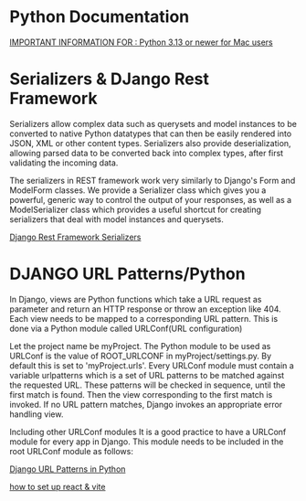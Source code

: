 # Python Documentation

[IMPORTANT INFORMATION FOR : Python 3.13 or newer for Mac users](https://docs.brew.sh/Homebrew-and-Python)

# Serializers & DJango Rest Framework


Serializers allow complex data such as querysets and model instances to be converted to native Python datatypes that can then be easily rendered into JSON, XML or other content types. Serializers also provide deserialization, allowing parsed data to be converted back into complex types, after first validating the incoming data.

The serializers in REST framework work very similarly to Django's Form and ModelForm classes. We provide a Serializer class which gives you a powerful, generic way to control the output of your responses, as well as a ModelSerializer class which provides a useful shortcut for creating serializers that deal with model instances and querysets.

[Django Rest Framework Serializers](https://www.django-rest-framework.org/api-guide/serializers/)

# DJANGO URL Patterns/Python

In Django, views are Python functions which take a URL request as parameter and return an HTTP response or throw an exception like 404. Each view needs to be mapped to a corresponding URL pattern. This is done via a Python module called URLConf(URL configuration)

Let the project name be myProject. The Python module to be used as URLConf is the value of ROOT_URLCONF in myProject/settings.py. By default this is set to 'myProject.urls'. Every URLConf module must contain a variable urlpatterns which is a set of URL patterns to be matched against the requested URL. These patterns will be checked in sequence, until the first match is found. Then the view corresponding to the first match is invoked. If no URL pattern matches, Django invokes an appropriate error handling view.

Including other URLConf modules
It is a good practice to have a URLConf module for every app in Django. This module needs to be included in the root URLConf module as follows:

[Django URL Patterns in Python](https://www.geeksforgeeks.org/django-url-patterns-python/)


[how to set up react & vite](https://dev.to/mcbarna/setup-react-with-vite-on-vscode-a-step-by-step-tutorial-591g)

